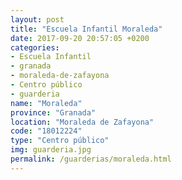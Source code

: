 ```yaml
---
layout: post
title: "Escuela Infantil Moraleda"
date: 2017-09-20 20:57:05 +0200
categories:
- Escuela Infantil
- granada
- moraleda-de-zafayona
- Centro público
- guarderia
name: "Moraleda"
province: "Granada"
location: "Moraleda de Zafayona"
code: "18012224"
type: "Centro público"
img: guarderia.jpg
permalink: /guarderias/moraleda.html
---
```

